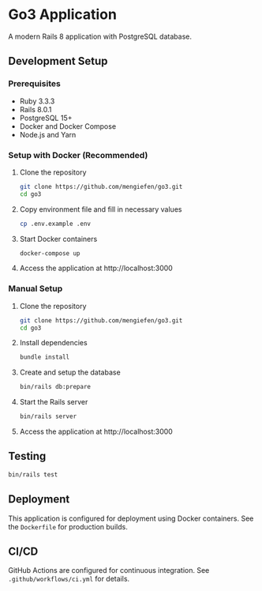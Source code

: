 # Go3 Application

A modern Rails 8 application with PostgreSQL database.

## Development Setup

### Prerequisites

- Ruby 3.3.3
- Rails 8.0.1
- PostgreSQL 15+
- Docker and Docker Compose
- Node.js and Yarn

### Setup with Docker (Recommended)

1. Clone the repository

   ```bash
   git clone https://github.com/mengiefen/go3.git
   cd go3
   ```

2. Copy environment file and fill in necessary values

   ```bash
   cp .env.example .env
   ```

3. Start Docker containers

   ```bash
   docker-compose up
   ```

4. Access the application at http://localhost:3000

### Manual Setup

1. Clone the repository

   ```bash
   git clone https://github.com/mengiefen/go3.git
   cd go3
   ```

2. Install dependencies

   ```bash
   bundle install
   ```

3. Create and setup the database

   ```bash
   bin/rails db:prepare
   ```

4. Start the Rails server

   ```bash
   bin/rails server
   ```

5. Access the application at http://localhost:3000

## Testing

```bash
bin/rails test
```

## Deployment

This application is configured for deployment using Docker containers. See the `Dockerfile` for production builds.

## CI/CD

GitHub Actions are configured for continuous integration. See `.github/workflows/ci.yml` for details.

